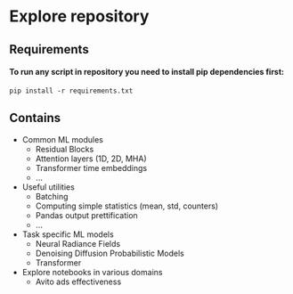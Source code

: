 # Explore repository

## Requirements

#### To run any script in repository you need to install pip dependencies first:

`pip install -r requirements.txt`

## Contains

- Common ML modules
    - Residual Blocks
    - Attention layers (1D, 2D, MHA)
    - Transformer time embeddings
    - ...
- Useful utilities
    - Batching
    - Computing simple statistics (mean, std, counters)
    - Pandas output prettification
    - ...
- Task specific ML models
    - Neural Radiance Fields
    - Denoising Diffusion Probabilistic Models
    - Transformer
- Explore notebooks in various domains
    - Avito ads effectiveness
